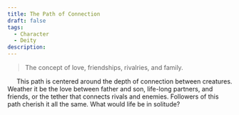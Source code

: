 ```yaml
---
title: The Path of Connection
draft: false
tags:
  - Character
  - Deity
description:
---
```

>  The concept of love, friendships, rivalries, and family. 

$\quad$ This path is centered around the depth of connection between creatures. Weather it be the love between father and son, life-long partners, and friends, or the tether that connects rivals and enemies. Followers of this path cherish it all the same. What would life be in solitude? 
